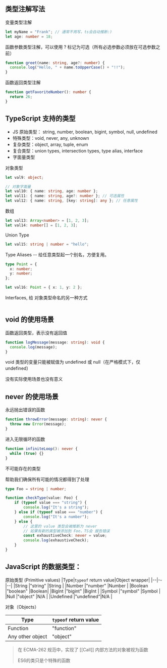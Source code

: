 ## 类型注解写法

变量类型注解
```ts
let myName = "Frank"; // 通常不用写，ts会自动推断:)
let age: number = 18;
```

函数参数类型注解，可以使用 ? 标记为可选（所有必选参数必须放在可选参数之前）
```ts
function greet(name: string, age?: number) {
  console.log("Hello, " + name.toUpperCase() + "!!");
}
```

函数返回类型注解
```ts
function getFavoriteNumber(): number {
  return 26;
}
```

## TypeScript 支持的类型

- JS 原始类型： string, number, boolean, bigint, symbol, null, undefined
- 特殊类型：void, never, any, unknown
- 复杂类型：object, array, tuple, enum
- 复合类型：union types, intersection types, type alias, interface
- 字面量类型

对象类型
```ts
let val9: object;

// 对象字面量
let val10: { name: string, age: number };
let val11: { name: string, age?: number }; // 可选属性
let val12: { name: string, [key: string]: any }; // 任意属性
```

数组
```ts
let val13: Array<number> = [1, 2, 3];
let val14: number[] = [1, 2, 3];
```
Union Type
```ts
let val15: string | number = "hello";
```
Type Aliases -- 给任意类型起一个别名，方便复用。
```ts
type Point = {
  x: number;
  y: number;
};

let val16: Point = { x: 1, y: 2 };
```

Interfaces, 给 对象类型命名的另一种方式
```ts

```



## void 的使用场景

函数返回类型，表示没有返回值
```ts
function logMessage(message: string): void {
  console.log(message);
}
```
void 类型的变量只能被赋值为 undefined 或 null（在严格模式下，仅 undefined）

没有实际使用场景也没有意义

## never 的使用场景

永远抛出错误的函数
```ts
function throwError(message: string): never {
  throw new Error(message);
}
```
进入无限循环的函数
```ts
function infiniteLoop(): never {
  while (true) {}
}
```

不可能存在的类型

帮助我们确保所有可能的情况都得到了处理

```ts
type Foo = string | number;

function checkType(value: Foo) {
    if (typeof value === "string") {
        console.log("It's a string");
    } else if (typeof value === "number") {
        console.log("It's a number");
    } else {
        // 这里的 value 类型会被推断为 never
        // 如果有新的类型被添加到 Foo，TS会 报告错误
        const exhaustiveCheck: never = value;
        console.log(exhaustiveCheck);
    }
}
```

## JavaScript 的数据类型：

原始类型 (Primitive values)
|Type|`typeof` return value|Object wrapper|
|--|--|--|
|String          |"string"   |String |
|Number          |"number"   |Number |
|Boolean         |"boolean"  |Boolean|
|BigInt          |"bigint"   |BigInt |
|Symbol          |"symbol"   |Symbol |
|Null            |"object"   |N/A    |
|Undefined       |"undefined"|N/A    |

对象（Objects）

|Type|`typeof` return value|
|--|--|
|Function        |"function" |
|Any other object|"object"   |


> 在 ECMA-262 规范中，实现了 [[Call]] 内部方法的对象被视为函数
>
> ES6的类只是个特殊的函数
